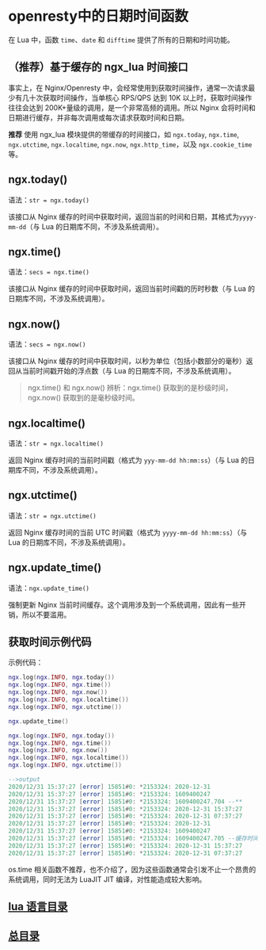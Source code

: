 # openresty中的日期时间函数

在 Lua 中，函数 `time`、`date` 和 `difftime` 提供了所有的日期和时间功能。

## （推荐）基于缓存的 ngx_lua 时间接口

事实上，在 Nginx/Openresty 中，会经常使用到获取时间操作，通常一次请求最少有几十次获取时间操作，当单核心 RPS/QPS 达到 10K 以上时，获取时间操作往往会达到 200K+量级的调用，是一个非常高频的调用。所以 Nginx 会将时间和日期进行缓存，并非每次调用或每次请求获取时间和日期。

**推荐** 使用 ngx_lua 模块提供的带缓存的时间接口，如 `ngx.today`, `ngx.time`, `ngx.utctime`,
`ngx.localtime`, `ngx.now`, `ngx.http_time`，以及 `ngx.cookie_time` 等。

## ngx.today()

语法：`str = ngx.today()`

该接口从 Nginx 缓存的时间中获取时间，返回当前的时间和日期，其格式为`yyyy-mm-dd`（与 Lua 的日期库不同，不涉及系统调用）。

## ngx.time()

语法：`secs = ngx.time()`

该接口从 Nginx 缓存的时间中获取时间，返回当前时间戳的历时秒数（与 Lua 的日期库不同，不涉及系统调用）。

## ngx.now()

语法：`secs = ngx.now()`

该接口从 Nginx 缓存的时间中获取时间，以秒为单位（包括小数部分的毫秒）返回从当前时间戳开始的浮点数（与 Lua 的日期库不同，不涉及系统调用）。

> ngx.time() 和 ngx.now() 辨析：ngx.time() 获取到的是秒级时间，ngx.now() 获取到的是毫秒级时间。

## ngx.localtime()

语法：`str = ngx.localtime()`

返回 Nginx 缓存时间的当前时间戳（格式为 `yyy-mm-dd hh:mm:ss`）（与 Lua 的日期库不同，不涉及系统调用）。

## ngx.utctime()

语法：`str = ngx.utctime()`

返回 Nginx 缓存时间的当前 UTC 时间戳（格式为 `yyyy-mm-dd hh:mm:ss`）（与 Lua 的日期库不同，不涉及系统调用）。

## ngx.update_time()

语法：`ngx.update_time()`

强制更新 Nginx 当前时间缓存。这个调用涉及到一个系统调用，因此有一些开销，所以不要滥用。

## 获取时间示例代码

示例代码：

```lua
ngx.log(ngx.INFO, ngx.today())
ngx.log(ngx.INFO, ngx.time())
ngx.log(ngx.INFO, ngx.now())
ngx.log(ngx.INFO, ngx.localtime())
ngx.log(ngx.INFO, ngx.utctime())

ngx.update_time()

ngx.log(ngx.INFO, ngx.today())
ngx.log(ngx.INFO, ngx.time())
ngx.log(ngx.INFO, ngx.now())
ngx.log(ngx.INFO, ngx.localtime())
ngx.log(ngx.INFO, ngx.utctime())

-->output
2020/12/31 15:37:27 [error] 15851#0: *2153324: 2020-12-31
2020/12/31 15:37:27 [error] 15851#0: *2153324: 1609400247
2020/12/31 15:37:27 [error] 15851#0: *2153324: 1609400247.704 --**
2020/12/31 15:37:27 [error] 15851#0: *2153324: 2020-12-31 15:37:27
2020/12/31 15:37:27 [error] 15851#0: *2153324: 2020-12-31 07:37:27
2020/12/31 15:37:27 [error] 15851#0: *2153324: 2020-12-31
2020/12/31 15:37:27 [error] 15851#0: *2153324: 1609400247
2020/12/31 15:37:27 [error] 15851#0: *2153324: 1609400247.705 --缓存时间有变化
2020/12/31 15:37:27 [error] 15851#0: *2153324: 2020-12-31 15:37:27
2020/12/31 15:37:27 [error] 15851#0: *2153324: 2020-12-31 07:37:27
```

os.time 相关函数不推荐，也不介绍了，因为这些函数通常会引发不止一个昂贵的系统调用，同时无法为 LuaJIT JIT 编译，对性能造成较大影响。

## [lua 语言目录](https://fs7744.github.io/nature/prepare/lua/index.html)
## [总目录](https://fs7744.github.io/nature/)